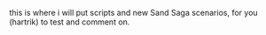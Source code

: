 this is where i will put scripts and new Sand Saga scenarios, for you (hartrik) to test and comment on.
